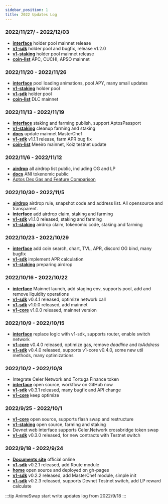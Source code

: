 ```yaml
---
sidebar_position: 1
title: 2022 Updates Log
---
```


### 2022/11/27/ - 2022/12/03
* [**interface**](https://github.com/AnimeSwap/interface) holder pool mainnet release
* [**v1-sdk**](https://github.com/AnimeSwap/v1-sdk) holder pool and bugfix, release v1.2.0
* [**v1-staking**](https://github.com/AnimeSwap/v1-staking) holder pool mainnet release
* [**coin-list**](https://github.com/AnimeSwap/coin-list) APC, CUCHI, APSO mainnet

### 2022/11/20 - 2022/11/26
* [**interface**](https://github.com/AnimeSwap/interface) pool loading animations, pool APY, many small updates
* [**v1-staking**](https://github.com/AnimeSwap/v1-staking) holder pool
* [**v1-sdk**](https://github.com/AnimeSwap/v1-sdk) holder pool
* [**coin-list**](https://github.com/AnimeSwap/coin-list) DLC mainnet

### 2022/11/13 - 2022/11/19
* [**interface**](https://github.com/AnimeSwap/interface) staking and farming publish, support AptosPassport
* [**v1-staking**](https://github.com/AnimeSwap/v1-staking) cleanup farming and staking
* [**docs**](https://github.com/AnimeSwap/docs) update mainnet MasterChef
* [**v1-sdk**](https://github.com/AnimeSwap/v1-sdk) v1.1.1 release, farm APR bug fix
* [**coin-list**](https://github.com/AnimeSwap/coin-list) Meeiro mainnet, Koiz testnet update

### 2022/11/6 - 2022/11/12
* [**airdrop**](https://github.com/AnimeSwap/airdrop) all airdrop list public, including OG and LP
* [**docs**](https://github.com/AnimeSwap/docs) ANI tokenomic public
* [Aptos Dex Gas and Feature Comparison](https://docs.animeswap.org/blog/dex-comparison)

### 2022/10/30 - 2022/11/5
* [**airdrop**](https://github.com/AnimeSwap/airdrop) airdrop rule, snapshot code and address list. All opensource and transparent.
* [**interface**](https://github.com/AnimeSwap/interface) add airdrop claim, staking and farming
* [**v1-sdk**](https://github.com/AnimeSwap/v1-sdk) v1.1.0 released, staking and farming
* [**v1-staking**](https://github.com/AnimeSwap/v1-staking) airdrop claim, tokenomic code, staking and farming

### 2022/10/23 - 2022/10/29
* [**interface**](https://github.com/AnimeSwap/interface) add coin search, chart, TVL, APR, discord OG bind, many bugfix
* [**v1-sdk**](https://github.com/AnimeSwap/v1-sdk) implement APR calculation
* [**v1-staking**](https://github.com/AnimeSwap/v1-staking) preparing airdrop

### 2022/10/16 - 2022/10/22
* [**interface**](https://github.com/AnimeSwap/interface) Mainnet launch, add staging env, supports pool, add and remove liquidity operations 
* [**v1-sdk**](https://github.com/AnimeSwap/v1-sdk) v0.4.1 released, optimize network call
* [**v1-sdk**](https://github.com/AnimeSwap/v1-sdk) v1.0.0 released, add mainnet
* [**v1-core**](https://github.com/AnimeSwap/v1-core) v1.0.0 released, mainnet version

### 2022/10/9 - 2022/10/15
* [**interface**](https://github.com/AnimeSwap/interface) replace logic with v1-sdk, supports router, enable switch network
* [**v1-core**](https://github.com/AnimeSwap/v1-core) v0.4.0 released, optimize gas, remove *deadline* and *toAddress*
* [**v1-sdk**](https://github.com/AnimeSwap/v1-sdk) v0.4.0 released, supports v1-core v0.4.0, some new util methods, many optimizations

### 2022/10/2 - 2022/10/8
* Integrate Celer Network and Tortuga Finance token
* [**interface**](https://github.com/AnimeSwap/interface) open source, workflow on GitHub now
* [**v1-sdk**](https://github.com/AnimeSwap/v1-sdk) v0.3.1 released, many bugfix and API change
* [**v1-core**](https://github.com/AnimeSwap/v1-core) keep optimize

### 2022/9/25 - 2022/10/1
* [**v1-core**](https://github.com/AnimeSwap/v1-core) open source, supports flash swap and restructure
* [**v1-staking**](https://github.com/AnimeSwap/v1-staking) open source, farming and staking
* Devnet web interface supports Celer.Network crossbridge token swap
* [**v1-sdk**](https://github.com/AnimeSwap/v1-sdk) v0.3.0 released, for new contracts with Testnet switch

### 2022/9/18 - 2022/9/24

* [**Documents site**](https://docs.animeswap.org) official online
* [**v1-sdk**](https://github.com/AnimeSwap/v1-sdk) v0.2.1 released, add Route module
* [**home**](https://github.com/AnimeSwap/home) open source and deployed on gh-pages
* [**v1-sdk**](https://github.com/AnimeSwap/v1-sdk) v0.2.2 released, add MasterChef module, simple init
* [**v1-sdk**](https://github.com/AnimeSwap/v1-sdk) v0.2.3 released, supports Devnet Testnet switch, add LP reward calculate

:::tip
AnimeSwap start write updates log from 2022/9/18
:::
